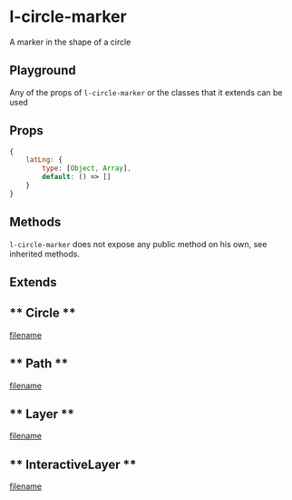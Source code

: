 # l-circle-marker

A marker in the shape of a circle

## Playground
Any of the props of `l-circle-marker` or the classes that it extends can be used

<vuep template="#circle-marker-example"></vuep>


<script v-pre type="text/x-template" id="circle-marker-example">

<template>
  <l-map style="height: 100%; width: 100%" :zoom="zoom" :center="center">
    <l-tile-layer :url="url"></l-tile-layer>
    <l-circle-marker
      :lat-lng="circle.center"
      :radius="circle.radius"
      :color="circle.color"
    />
  </l-map>
</template>

<script>

Vue.component('l-map', Vue2Leaflet.LMap)
Vue.component('l-tile-layer', Vue2Leaflet.LTileLayer)
Vue.component('l-circle-marker', Vue2Leaflet.LCircleMarker)

export default {
  data () {
    return {
      url: 'http://{s}.tile.osm.org/{z}/{x}/{y}.png',
      zoom: 8,
      center: [47.313220, -1.319482],
      circle: {
        center: [47.413220, -1.0482],
        radius: 6,
        color: 'red'
      },
    };
  }
}
</script>
</script>

## Props

```js
{
    latLng: {
        type: [Object, Array],
        default: () => []
    }
}
```

## Methods

`l-circle-marker` does not expose any public method on his own, see inherited methods.

## Extends

<!-- tabs:start -->

## ** Circle **

[filename](../../mixins/circle.md ':include')

## ** Path **

[filename](../../mixins/path.md ':include')

## ** Layer **

[filename](../../mixins/layer.md ':include')

## ** InteractiveLayer **

[filename](../../mixins/interactive-layer.md ':include')

<!-- tabs:end -->